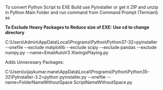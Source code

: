 
To convert Python Script to EXE Build use Pyinstaller or get it ZIP and unzip in Python Main Folder and run command from Command Prompt (Termianl) as 

<b>To Exclude Heavy Packages to Reduce size of EXE: Use cd to change directory</b>
 
C:\Users\Admin\AppData\Local\Programs\Python\Python37-32>pyinstaller --onefile --exclude matplotlib --exclude scipy --exclude pandas --exclude numpy.py --name=EmailAutoV3 XlwingsPlaying.py

Adds Unnecesary Packages:

C:\Users\vijaykumar.mane\AppData\Local\Programs\Python\Python35-32\PyInstaller-3.2>python pyinstaller.py --onefile --name=FolderNameWithoutSpace ScriptNameWithoutSpace.py
